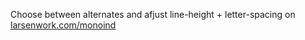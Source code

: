 Choose between alternates and afjust line-height + letter-spacing on [larsenwork.com/monoind](http://larsenwork.com/monoid/)
